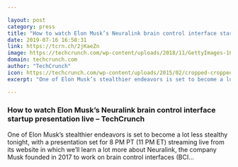 ```yaml
---

layout: post
category: press
title: "How to watch Elon Musk’s Neuralink brain control interface startup presentation live"
date: 2019-07-16 16:58:31
link: https://tcrn.ch/2jKaeZn
image: https://techcrunch.com/wp-content/uploads/2018/11/GettyImages-1035234060.jpeg?w=600
domain: techcrunch.com
author: "TechCrunch"
icon: https://techcrunch.com/wp-content/uploads/2015/02/cropped-cropped-favicon-gradient.png?w=180
excerpt: "One of Elon Musk’s stealthier endeavors is set to become a lot less stealthy tonight, with a presentation set for 8 PM PT (11 PM ET) streaming live from its website in which we’ll learn a lot more about Neuralink, the company Musk founded in 2017 to work on brain control interfaces (BCI…"

---
```


### How to watch Elon Musk’s Neuralink brain control interface startup presentation live – TechCrunch

One of Elon Musk’s stealthier endeavors is set to become a lot less stealthy tonight, with a presentation set for 8 PM PT (11 PM ET) streaming live from its website in which we’ll learn a lot more about Neuralink, the company Musk founded in 2017 to work on brain control interfaces (BCI…